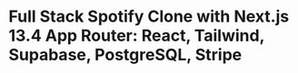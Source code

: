 # Full Stack Spotify Clone with Next.js 13.4 App Router: React, Tailwind, Supabase, PostgreSQL, Stripe

